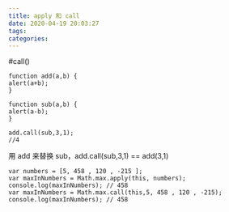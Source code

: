 ```yaml
---
title: apply 和 call
date: 2020-04-19 20:03:27
tags:
categories:
---
```

#call()



```
function add(a,b) {
alert(a+b);
}

function sub(a,b) {
alert(a-b);
}

add.call(sub,3,1);
//4
```

用 add 来替换 sub，add.call(sub,3,1) == add(3,1)


```
var numbers = [5, 458 , 120 , -215 ];
var maxInNumbers = Math.max.apply(this, numbers);
console.log(maxInNumbers); // 458
var maxInNumbers = Math.max.call(this,5, 458 , 120 , -215); 
console.log(maxInNumbers); // 458
```
